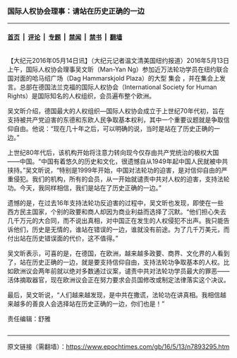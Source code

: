### 国际人权协会理事：请站在历史正确的一边

---

#### [首页](../../../..?n7893295) &nbsp;|&nbsp; [评论](../../../../../epoch-comment?n7893295) &nbsp;|&nbsp; [专题](../../../../../epoch-special?n7893295) &nbsp;|&nbsp; [禁闻](../../../../../epoch-news?n7893295) &nbsp;|&nbsp; [禁书](../../../../../books?n7893295) &nbsp;|&nbsp; [翻墙](https://github.com/gfw-breaker/nogfw/blob/master/README.md?n7893295)


<div class="column" id="artbody" itemprop="articleBody">
 <!-- article content begin -->
 <p>
  【大纪元2016年05月14日讯】（大纪元记者温文清美国纽约报道）2016年5月13日上午，国际人权协会理事吴文昕（Man-Yan Ng）参加近万法轮功学员在纽约联合国对面的哈马绍广场（Dag Hammarskjold Plaza）的大型
  <ok href="https://www.epochtimes.com/gb/tag/%E9%9B%86%E4%BC%9A.html">
   集会
  </ok>
  ，并在集会上发言。总部在德国法兰克福的国际人权协会（International Society for Human Rights）是国际知名的人权组织，会员遍布整个欧洲。
 </p>
 <div class='\"message\"'>
  <p>
   吴文昕介绍，德国最大的人权组织—国际人权协会成立于上世纪70年代初，旨在支持被共产党迫害的东德和东欧人民争取基本权利，其中一个重要议题就是争取信仰自由。他说：“现在几十年之后，可以明确的说，当时是站在了历史正确的一边。”
  </p>
  <p>
   上世纪80年代后，该机构开始将注意力转向现今仅存由共产党统治的极权大国——中国。“中国有着悠久的历史和文化，很遗憾自从1949年起中国人民就被中共挟持。”吴文昕说，“特别是1999年开始，中国对法轮功的迫害，是对信仰自由的严重侵犯。我们的机构，所有的会员，从一开始就谴责中共对人权的迫害，支持法轮功。今天，我同样相信，我们是站在了历史正确的一边。”
  </p>
  <p>
   遗憾的是，在过去16年支持法轮功反迫害的过程中，吴文昕也发现，即使在一些西方民主国家，个别的政要和商人却因为商业利益而选择了沉默。“他们担心失去几千万元的大合同，而不说出真相，对中国正在发生的人权侵犯不出声。我只能告诉他们，历史是无情的，谁站在错误的一边，谁就没有前途。为了几千万美元，而付出站在历史错误面的代价，这不值得。”
  </p>
  <p>
   吴文昕表示，可喜的是，在德国，在欧洲，越来越多政要、商界、文化界的人看到了，站在历史正确的一边，就是要支持信仰自由，支持法轮功争取基本的人权。比如欧洲议会两年前就以绝对多数通过议案，谴责中共对法轮功学员最大的罪恶——活体摘取器官，现在欧洲议会正在努力要求会员国修改或制定法律落实这个决议。
  </p>
  <p>
   最后，吴文昕说，“人们越来越发现，是中共在撒谎，法轮功在讲真相。我相信越来越多的善良人会选择站在历史正确的一边，你们也是！”
  </p>
  <p>
   责任编辑：舒雅
  </p>
 </div>
 <!-- article content end -->
</div>


---

原文链接（需翻墙）：https://www.epochtimes.com/gb/16/5/13/n7893295.htm